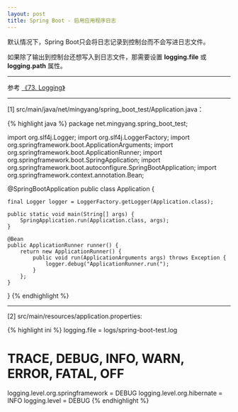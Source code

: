 ```yaml
---
layout: post
title: Spring Boot - 启用应用程序日志
---
```


默认情况下，Spring Boot只会将日志记录到控制台而不会写进日志文件。

如果除了输出到控制台还想写入到日志文件，那需要设置 **logging.file** 或 **logging.path** 属性。

---

参考 [《73. Logging》](http://docs.spring.io/spring-boot/docs/current/reference/html/howto-logging.html)

---

[1] src/main/java/net/mingyang/spring_boot_test/Application.java：

{% highlight java %}
package net.mingyang.spring_boot_test;

import org.slf4j.Logger;
import org.slf4j.LoggerFactory;
import org.springframework.boot.ApplicationArguments;
import org.springframework.boot.ApplicationRunner;
import org.springframework.boot.SpringApplication;
import org.springframework.boot.autoconfigure.SpringBootApplication;
import org.springframework.context.annotation.Bean;

@SpringBootApplication
public class Application {
    
    final Logger logger = LoggerFactory.getLogger(Application.class);
    
    public static void main(String[] args) {
        SpringApplication.run(Application.class, args);
    }   
    
    @Bean
    public ApplicationRunner runner() {
        return new ApplicationRunner() {
            public void run(ApplicationArguments args) throws Exception {
                logger.debug("ApplicationRunner.run(");
            }
        };
    }
}
{% endhighlight %}

---

[2] src/main/resources/application.properties:

{% highlight ini %}
logging.file = logs/spring-boot-test.log

# TRACE, DEBUG, INFO, WARN, ERROR, FATAL, OFF
logging.level.org.springframework = DEBUG
logging.level.org.hibernate = INFO
logging.level = DEBUG
{% endhighlight %}